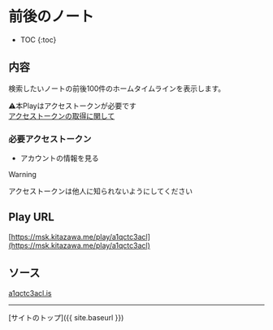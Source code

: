 # 前後のノート

* TOC
{:toc}

## 内容
検索したいノートの前後100件のホームタイムラインを表示します。

⚠️本Playはアクセストークンが必要です  
[アクセストークンの取得に関して](https://misskey-hub.net/ja/docs/for-developers/api/token/)

### 必要アクセストークン
- アカウントの情報を見る  

> [!WARNING]
> アクセストークンは他人に知られないようにしてください
## Play URL

[https://msk.kitazawa.me/play/a1qctc3acl](https://msk.kitazawa.me/play/a1qctc3acl)

## ソース

[a1qctc3acl.is](https://github.com/elysion-pre/MisskeyPlay/blob/main/src/kitazawa/a1qctc3acl.is)

----

[サイトのトップ]({{ site.baseurl }})
